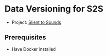 # Data Versioning for S2S
* Project: [Slient to Sounds](https://github.com/yuqinbailey/AC215_S2S)

## Prerequisites
* Have Docker installed
